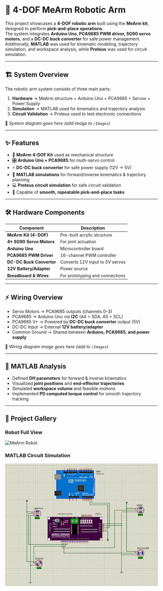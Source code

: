 # 🤖 4-DOF MeArm Robotic Arm

This project showcases a **4-DOF robotic arm** built using the **MeArm kit**, designed to perform **pick-and-place operations**.  
The system integrates **Arduino Uno, PCA9685 PWM driver, SG90 servo motors**, and a **DC-DC buck converter** for safe power management.  
Additionally, **MATLAB** was used for kinematic modeling, trajectory simulation, and workspace analysis, while **Proteus** was used for circuit simulation.  

---

## 🏗️ System Overview
The robotic arm system consists of three main parts:  
1. **Hardware** → MeArm structure + Arduino Uno + PCA9685 + Servos + Power Supply  
2. **Simulation** → MATLAB used for kinematics and trajectory analysis  
3. **Circuit Validation** → Proteus used to test electronic connections  

📌 *System diagram goes here (add image to `/Images`)*  

---

## ✨ Features
- 🔧 **MeArm 4-DOF Kit** used as mechanical structure  
- 🎛 **Arduino Uno + PCA9685** for multi-servo control  
- ⚡ **DC-DC buck converter** for safe power supply (12V → 5V)  
- 📐 **MATLAB simulations** for forward/inverse kinematics & trajectory planning  
- 💻 **Proteus circuit simulation** for safe circuit validation  
- 🤖 Capable of **smooth, repeatable pick-and-place tasks**  

---

## 🛠 Hardware Components

| Component              | Description                       |
|-------------------------|-----------------------------------|
| **MeArm Kit (4-DOF)**  | Pre-built acrylic structure       |
| **4× SG90 Servo Motors** | For joint actuation              |
| **Arduino Uno**        | Microcontroller board             |
| **PCA9685 PWM Driver** | 16-channel PWM controller         |
| **DC-DC Buck Converter** | Converts 12V input to 5V servos  |
| **12V Battery/Adapter** | Power source                     |
| **Breadboard & Wires** | For prototyping and connections   |

---

## ⚡ Wiring Overview
- Servo Motors → PCA9685 outputs (channels 0–3)  
- PCA9685 → Arduino Uno via **I2C** (A4 = SDA, A5 = SCL)  
- PCA9685 V+ → Powered by **DC-DC buck converter** output (5V)  
- DC-DC Input → External **12V battery/adapter**  
- Common Ground → Shared between **Arduino, PCA9685, and power supply**  

📌 *Wiring diagram image goes here (add to `/Images`)*  

---

## 📐 MATLAB Analysis
- Defined **DH parameters** for forward & inverse kinematics  
- Visualized **joint positions** and **end-effector trajectories**  
- Simulated **workspace volume** and feasible motions  
- Implemented **PD computed torque control** for smooth trajectory tracking  

---

## 📸 Project Gallery

### Robot Full View
![MeArm Robot](Images/robot_photo.jpg)

### MATLAB Circuit Simulation
![MATLAB Simulation](Images/circuit_simulation.jpg)
